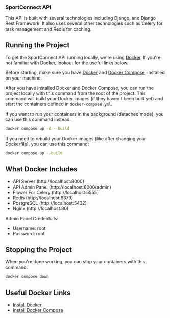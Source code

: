 ### SportConnect API

This API is built with several technologies including Django, and Django Rest Framework. It also uses several other technologies such as Celery for task management and Redis for caching.

## Running the Project 

To get the SportConnect API running locally, we're using [Docker](https://docker.com). If you're not familiar with Docker, lookout for the useful links below.

Before starting, make sure you have [Docker](https://docker.com) and [Docker Compose](https://docs.docker.com/compose/install/), installed on your machine.

After you have installed Docker and Docker Compose, you can run the project locally with this command from the root of the project:
This command will build your Docker images (if they haven't been built yet) and start the containers defined in `docker-compose.yml`.

If you want to run your containers in the background (detached mode), you can use this command instead:
```bash
docker compose up -d --build
```
If you need to rebuild your Docker images (like after changing your Dockerfile), you can use this command:
```bash
docker compose up --build
```

## What Docker Includes
- API Server (http://localhost:8000)
- API Admin Panel (http://localhost:8000/admin)
- Flower For Celery (http://localhost:5555)
- Redis (http://localhost:6379)
- PostgreSQL (http://localhost:5432)
- Nginx (http://localhost:80)

Admin Panel Credentials:
- Username: root
- Password: root

## Stopping the Project
When you're done working, you can stop your containers with this command:
```bash
docker compose down
```

## Useful Docker Links

- [Install Docker](https://docs.docker.com/get-docker/)
- [Install Docker Compose](https://docs.docker.com/compose/install/)